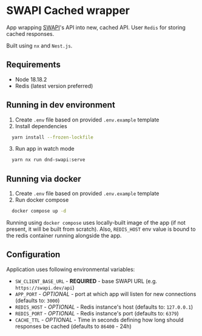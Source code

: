 # SWAPI Cached wrapper
App wrapping [SWAPI](https://swapi.dev)'s API into new, cached API.
User `Redis` for storing cached responses.

Built using `nx` and `Nest.js`.

## Requirements
- Node 18.18.2
- Redis (latest version preferred)

## Running in dev environment
1. Create `.env` file based on provided `.env.example` template
2. Install dependencies
```bash
  yarn install --frozen-lockfile
```
3. Run app in watch mode
```bash
  yarn nx run dnd-swapi:serve
```

## Running via docker
1. Create `.env` file based on provided `.env.example` template
2. Run docker compose
```bash
  docker compose up -d
```
Running using `docker compose` uses locally-built image of the app (if not present, it will be built from scratch). Also, `REDIS_HOST` env value is bound to the redis container running alongside the app. 

## Configuration
Application uses following environmental variables:
- `SW_CLIENT_BASE_URL` - **REQUIRED** - base SWAPI URL (e.g. `https://swapi.dev/api`)
- `APP_PORT` - *OPTIONAL* - port at which app will listen for new connections (defaults to: `3000`)
- `REDIS_HOST` - *OPTIONAL* - Redis instance's host (defaults to: `127.0.0.1`)
- `REDIS_PORT` - *OPTIONAL* - Redis instance's port (defaults to: `6379`)
- `CACHE_TTL` - *OPTIONAL* - Time in seconds defining how long should responses be cached (defaults to `86400` - 24h)

